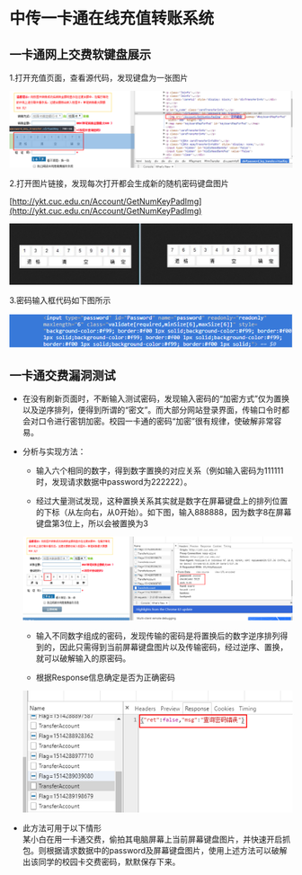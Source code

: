 # 中传一卡通在线充值转账系统

## 一卡通网上交费软键盘展示

1.打开充值页面，查看源代码，发现键盘为一张图片

![](Img/ykt2.png)


2.打开图片链接，发现每次打开都会生成新的随机密码键盘图片

 [http://ykt.cuc.edu.cn/Account/GetNumKeyPadImg](http://ykt.cuc.edu.cn/Account/GetNumKeyPadImg)

![](https://github.com/canyousee/ahelloworld/raw/master/2/a2.png)

3.密码输入框代码如下图所示

![](Img/ykt3.png)

## 一卡通交费漏洞测试

- 在没有刷新页面时，不断输入测试密码，发现输入密码的“加密方式”仅为置换以及逆序排列，便得到所谓的“密文”。而大部分网站登录界面，传输口令时都会对口令进行密钥加密。校园一卡通的密码“加密”很有规律，使破解非常容易。

- 分析与实现方法：
  - 输入六个相同的数字，得到数字置换的对应关系（例如输入密码为111111时，发现请求数据中password为222222）。

  - 经过大量测试发现，这种置换关系其实就是数字在屏幕键盘上的排列位置的下标（从左向右，从0开始）。如下图，输入888888，因为数字8在屏幕键盘第3位上，所以会被置换为3

  ![](Img/ykt1.png)

  - 输入不同数字组成的密码，发现传输的密码是将置换后的数字逆序排列得到的，因此只需得到当前屏幕键盘图片以及传输密码，经过逆序、置换，就可以破解输入的原密码。

  - 根据Response信息确定是否为正确密码

  ![](Img/ykt0.png)

- 此方法可用于以下情形  
某小白在用一卡通交费，偷拍其电脑屏幕上当前屏幕键盘图片，并快速开启抓包。则根据请求数据中的password及屏幕键盘图片，使用上述方法可以破解出该同学的校园卡交费密码，默默保存下来。
